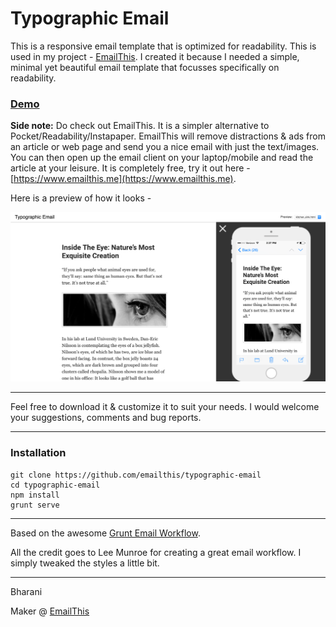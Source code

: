 # Typographic Email

This is a responsive email template that is optimized for readability. This is used in my project - [EmailThis](https://www.emailthis.me). I created it because I needed a simple, minimal yet beautiful email template that focusses specifically on readability.

### [Demo](https://rawgit.com/EmailThis/typographic-email/master/dist/kitchen_sink.html)

**Side note:** Do check out EmailThis. It is a simpler alternative to Pocket/Readability/Instapaper. EmailThis will remove distractions & ads from an article or web page and send you a nice email with just the text/images. You can then open up the email client on your laptop/mobile and read the article at your leisure. It is completely free, try it out here - [https://www.emailthis.me](https://www.emailthis.me).

Here is a preview of how it looks - 

![Email Preview](./screenshot.png)


--------

Feel free to download it & customize it to suit your needs.
I would welcome your suggestions, comments and bug reports.

--------

### Installation
```
git clone https://github.com/emailthis/typographic-email
cd typographic-email
npm install
grunt serve
```

--------

Based on the awesome [Grunt Email Workflow](https://github.com/leemunroe/grunt-email-workflow).

All the credit goes to Lee Munroe for creating a great email workflow. I simply tweaked the styles a little bit. 


---------
Bharani

Maker @ [EmailThis](https://www.emailthis.me)

